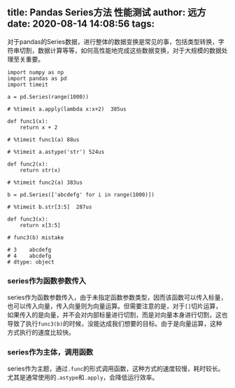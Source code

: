 title: Pandas Series方法 性能测试
author: 远方
date: 2020-08-14 14:08:56
tags:
---
对于pandas的Series数据，进行整体的数据变换是常见的事，包括类型转换，字符串切割，数据计算等等，如何高性能地完成这些数据变换，对于大规模的数据处理至关重要。

``` python3
import numpy as np
import pandas as pd
import timeit

a = pd.Series(range(1000))

# %timeit a.apply(lambda x:x+2)  385us

def func1(x):
	return x + 2

# %timeit func1(a) 88us

# %timeit a.astype('str') 524us

def func2(x):
	return str(x)

# %timeit func2(a) 383us

b = pd.Series(['abcdefg' for i in range(1000)])

# %timeit b.str[3:5]  287us

def func3(x):
	return x[3:5]
    
# func3(b) mistake

# 3    abcdefg
# 4    abcdefg
# dtype: object
```
### series作为函数参数传入
series作为函数参数传入，由于未指定函数参数类型，因而该函数可以传入标量，也可以传入向量，传入向量则为向量运算。但需要注意的是，对于`[]`切片运算，如果传入的是向量，并不会对内部标量进行切割，而是对向量本身进行切割，这也导致了执行`func3(b)`的时候，没能达成我们想要的目标。由于是向量运算，这种方式执行的速度比较快。
### series作为主体，调用函数
series作为主题，通过`.func`的形式调用函数，这种方式的速度较慢，耗时较长。尤其是通常使用的`.astype`和`.apply`，会降低运行效率。